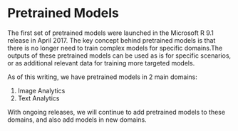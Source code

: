 # Pretrained Models
The first set of pretrained models were launched in the Microsoft R 9.1 release in April 2017. The key concept behind pretrained models is that there is no longer need to train complex models for specific domains.The outputs of these pretrained models can be used as is for specific scenarios, or as additional relevant data for training more targeted models.

As of this writing, we have pretrained models in 2 main domains:
1. Image Analytics
2. Text Analytics

With ongoing releases, we will continue to add pretrained models to these domains, and also add models in new domains.
